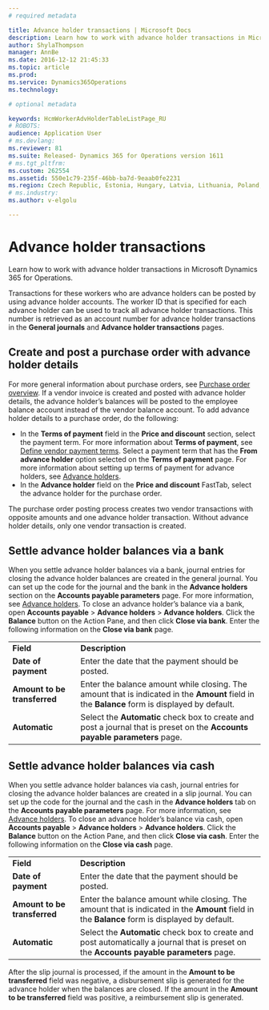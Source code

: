 ```yaml
---
# required metadata

title: Advance holder transactions | Microsoft Docs
description: Learn how to work with advance holder transactions in Microsoft Dynamics 365 for Operations.
author: ShylaThompson
manager: AnnBe
ms.date: 2016-12-12 21:45:33
ms.topic: article
ms.prod: 
ms.service: Dynamics365Operations
ms.technology: 

# optional metadata

keywords: HcmWorkerAdvHolderTableListPage_RU
# ROBOTS: 
audience: Application User
# ms.devlang: 
ms.reviewer: 81
ms.suite: Released- Dynamics 365 for Operations version 1611
# ms.tgt_pltfrm: 
ms.custom: 262554
ms.assetid: 550e1c79-235f-46bb-ba7d-9eaab0fe2231
ms.region: Czech Republic, Estonia, Hungary, Latvia, Lithuania, Poland, Russia
# ms.industry: 
ms.author: v-elgolu

---
```


# Advance holder transactions

Learn how to work with advance holder transactions in Microsoft Dynamics 365 for Operations.

Transactions for these workers who are advance holders can be posted by using advance holder accounts. The worker ID that is specified for each advance holder can be used to track all advance holder transactions. This number is retrieved as an account number for advance holder transactions in the **General journals** and **Advance holder transactions** pages.

## Create and post a purchase order with advance holder details
For more general information about purchase orders, see [Purchase order overview](https://docs.microsoft.com/en-us/dynamics365/operations/manufacturing/procurement-sourcing/purchase-order-overview). If a vendor invoice is created and posted with advance holder details, the advance holder’s balances will be posted to the employee balance account instead of the vendor balance account. To add advance holder details to a purchase order, do the following:

-   In the **Terms of payment** field in the **Price and discount** section, select the payment term. For more information about **Terms of payment**, see [Define vendor payment terms](http://ax.help.dynamics.com/en/wiki/define-vendor-payment-terms/). Select a payment term that has the **From advance holder** option selected on the **Terms of payment** page. For more information about setting up terms of payment for advance holders, see [Advance holders](https://docs.microsoft.com/en-us/dynamics365/operations/financials/localizations/europe/advance-holders).
-   In the **Advance holder** field on the **Price and discount** FastTab, select the advance holder for the purchase order.

The purchase order posting process creates two vendor transactions with opposite amounts and one advance holder transaction. Without advance holder details, only one vendor transaction is created.

## Settle advance holder balances via a bank
When you settle advance holder balances via a bank, journal entries for closing the advance holder balances are created in the general journal. You can set up the code for the journal and the bank in the **Advance holders** section on the **Accounts payable parameters** page. For more information, see [Advance holders](https://docs.microsoft.com/en-us/dynamics365/operations/financials/localizations/europe/advance-holders). To close an advance holder’s balance via a bank, open **Accounts payable** &gt; **Advance holders** &gt; **Advance holders**. Click the **Balance** button on the Action Pane, and then click **Close via bank**. Enter the following information on the **Close via bank** page.

|                              |                                                                                                                                               |
|------------------------------|-----------------------------------------------------------------------------------------------------------------------------------------------|
| **Field**                    | **Description**                                                                                                                               |
| **Date of payment**          | Enter the date that the payment should be posted.                                                                                             |
| **Amount to be transferred** | Enter the balance amount while closing. The amount that is indicated in the **Amount** field in the **Balance** form is displayed by default. |
| **Automatic**                | Select the **Automatic** check box to create and post a journal that is preset on the **Accounts payable parameters** page.                   |

## Settle advance holder balances via cash
When you settle advance holder balances via cash, journal entries for closing the advance holder balances are created in a slip journal. You can set up the code for the journal and the cash in the **Advance holders** tab on the **Accounts payable parameters** page. For more information, see [Advance holders](https://docs.microsoft.com/en-us/dynamics365/operations/financials/localizations/europe/advance-holders). To close an advance holder’s balance via cash, open **Accounts payable** &gt; **Advance holders** &gt; **Advance holders**. Click the **Balance** button on the Action Pane, and then click **Close via cash**. Enter the following information on the **Close via cash** page.

|                              |                                                                                                                                               |
|------------------------------|-----------------------------------------------------------------------------------------------------------------------------------------------|
| **Field**                    | **Description**                                                                                                                               |
| **Date of payment**          | Enter the date that the payment should be posted.                                                                                             |
| **Amount to be transferred** | Enter the balance amount while closing. The amount that is indicated in the **Amount** field in the **Balance** form is displayed by default. |
| **Automatic**                | Select the **Automatic** check box to create and post automatically a journal that is preset on the **Accounts payable parameters** page.     |

After the slip journal is processed, if the amount in the **Amount to be transferred** field was negative, a disbursement slip is generated for the advance holder when the balances are closed. If the amount in the **Amount to be transferred** field was positive, a reimbursement slip is generated.


